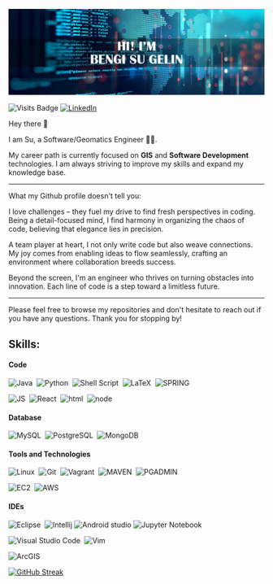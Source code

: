 ![header](https://github.com/bengisugelin/bengisugelin/blob/main/assests/header.png)

![Visits Badge](https://komarev.com/ghpvc/?username=bengisugelin&label=Visitors&color=0e75b6&style=flat)
[![LinkedIn](https://img.shields.io/badge/LinkedIn-%230077B5.svg?logo=linkedin&logoColor=white)](https://linkedin.com/in/bengisu-gelin/) 


Hey there 👋

I am Su, a Software/Geomatics Engineer 👩‍💻. 

My career path is currently focused on **GIS** and  **Software Development** technologies. I am always striving to improve my skills and expand my knowledge base.

--------------------------------

What my Github profile doesn't tell you:

I love challenges – they fuel my drive to find fresh perspectives in coding. Being a detail-focused mind, I find harmony in organizing the chaos of code, believing that elegance lies in precision.

A team player at heart, I not only write code but also weave connections. My joy comes from enabling ideas to flow seamlessly, crafting an environment where collaboration breeds success.

Beyond the screen, I'm an engineer who thrives on turning obstacles into innovation. Each line of code is a step toward a limitless future.

---------------------------------
Please feel free to browse my repositories and don't hesitate to reach out if you have any questions. Thank you for stopping by!

## Skills:

#### Code

![Java](https://img.shields.io/badge/code-java-grey?style=for-the-badge&logo=java&logoColor=white&labelColor=1B5990&color=EFF1F3)&nbsp;
![Python](https://img.shields.io/badge/code-python-grey?style=for-the-badge&logo=python&logoColor=white&labelColor=1B5990&color=EFF1F3)&nbsp;
![Shell Script](https://img.shields.io/badge/code-shell%20scripting-grey?style=for-the-badge&logoColor=white&labelColor=1B5990&color=EFF1F3)&nbsp;
![LaTeX](https://img.shields.io/badge/code-latex-grey?style=for-the-badge&logo=latex&logoColor=white&labelColor=1B5990&color=EFF1F3)&nbsp;
![SPRING](https://img.shields.io/badge/code-springboot-grey?style=for-the-badge&logo=spring&logoColor=white&labelColor=1B5990&color=EFF1F3)&nbsp;  

![JS](https://img.shields.io/badge/code-Javascript-grey?style=for-the-badge&logo=javascript&logoColor=white&labelColor=1B5990&color=EFF1F3)&nbsp; 
![React](https://img.shields.io/badge/code-react-grey?style=for-the-badge&logo=react&logoColor=white&labelColor=1B5990&color=EFF1F3)&nbsp;
![html](https://img.shields.io/badge/code-html-grey?style=for-the-badge&logo=html&logoColor=white&labelColor=1B5990&color=EFF1F3)&nbsp;
![node](https://img.shields.io/badge/code-node-grey?style=for-the-badge&logo=node&logoColor=white&labelColor=1B5990&color=EFF1F3)&nbsp;




#### Database
![MySQL](https://img.shields.io/badge/DB-MySQL-grey?style=for-the-badge&logo=MySQL&logoColor=white&labelColor=1B5990&color=EFF1F3)&nbsp;
![PostgreSQL](https://img.shields.io/badge/DB-PostgreSQL-grey?style=for-the-badge&logo=PostgreSQL&logoColor=white&labelColor=1B5990&color=EFF1F3)&nbsp;
![MongoDB](https://img.shields.io/badge/DB-MongoDB-grey?style=for-the-badge&logo=MongoDB&logoColor=white&labelColor=1B5990&color=EFF1F3)&nbsp;







#### Tools and Technologies

![Linux](https://img.shields.io/badge/tool-linux-grey?style=for-the-badge&logo=linux&logoColor=white&labelColor=1B5990&color=EFF1F3)&nbsp;
![Git](https://img.shields.io/badge/tool-git-grey?style=for-the-badge&logo=git&logoColor=white&labelColor=1B5990&color=EFF1F3)&nbsp;
![Vagrant](https://img.shields.io/badge/tool-vagrant-grey?style=for-the-badge&logo=vagrant&logoColor=white&labelColor=1B5990&color=EFF1F3)&nbsp;
![MAVEN](https://img.shields.io/badge/tool-maven-grey?style=for-the-badge&logo=maven&logoColor=white&labelColor=1B5990&color=EFF1F3)&nbsp;
![PGADMIN](https://img.shields.io/badge/tool-pgadmin-grey?style=for-the-badge&logo=postgresql&logoColor=white&labelColor=1B5990&color=EFF1F3)&nbsp;

![EC2](https://img.shields.io/badge/Tool-EC2-grey?style=for-the-badge&logoColor=white&labelColor=1B5990&color=EFF1F3)&nbsp;
![AWS](https://img.shields.io/badge/tool-aws-grey?style=for-the-badge&logo=aws&logoColor=white&labelColor=1B5990&color=EFF1F3)&nbsp;






<!-- ![Git]() -->



<!-- ![AWS](https://img.shields.io/badge/Amazon_AWS-232F3E?style=flat&logo=amazon-aws&logoColor=white)&nbsp;
 ![Google Cloud](https://img.shields.io/badge/Google_Cloud-4285F4?style=flat&logo=google-cloud&logoColor=white)&nbsp; -->

#### IDEs

![Eclipse](https://img.shields.io/badge/IDE-eclipse-grey?style=for-the-badge&logo=eclipse&logoColor=white&labelColor=1B5990&color=EFF1F3)&nbsp;
![Intellij](https://img.shields.io/badge/IDE-intellij-grey?style=for-the-badge&logo=intellij&logoColor=white&labelColor=1B5990&color=EFF1F3)
![Android studio](https://img.shields.io/badge/IDE-Android%20studio-grey?style=for-the-badge&logo=android&logoColor=white&labelColor=1B5990&color=EFF1F3)
![Jupyter Notebook](https://img.shields.io/badge/IDE-jupyter-grey?style=for-the-badge&logo=jupyter&logoColor=white&labelColor=1B5990&color=EFF1F3)&nbsp;


![Visual Studio Code](https://img.shields.io/badge/IDE-Visual%20Studio-grey?style=for-the-badge&logo=Visual%20Studio&logoColor=white&labelColor=1B5990&color=EFF1F3)&nbsp;
![Vim](https://img.shields.io/badge/IDE-vim-grey?style=for-the-badge&logo=vim&logoColor=white&labelColor=1B5990&color=EFF1F3)&nbsp;




![ArcGIS](https://img.shields.io/badge/IDE%20-%20ArcGIS%20-%20grey?style=for-the-badge&logo=ArcGIS&logoColor=white&labelColor=1B5990&color=EFF1F3
)









<!-- ## 🌐 Socials: -->
[![GitHub Streak](https://github-readme-streak-stats.herokuapp.com?user=bengisugelin&hide_border=true&border_radius=50&card_width=800&currStreakNum=57EBF0&ring=9E667B&fire=E7C695&sideNums=57EBF0&currStreakLabel=FFFFFF&dates=FFFFFF&excludeDaysLabel=FFFFFF&stroke=9E909C&sideLabels=FFFFFF&background=65%2C032B4E%2C57EBF0)](https://git.io/streak-stats)
<!--

# 💻 Tech Stack:
![Java](https://img.shields.io/badge/java-%23ED8B00.svg?style=for-the-badge&logo=java&logoColor=white) ![Spring](https://img.shields.io/badge/spring-%236DB33F.svg?style=for-the-badge&logo=spring&logoColor=white) ![ANDROID](https://img.shields.io/badge/android-%2320232a.svg?style=for-the-badge&logo=android&logoColor=%a4c639) ![Apache Maven](https://img.shields.io/badge/Apache%20Maven-C71A36?style=for-the-badge&logo=Apache%20Maven&logoColor=white) ![MySQL](https://img.shields.io/badge/mysql-%2300f.svg?style=for-the-badge&logo=mysql&logoColor=white) ![MongoDB](https://img.shields.io/badge/MongoDB-%234ea94b.svg?style=for-the-badge&logo=mongodb&logoColor=white) ![SQLite](https://img.shields.io/badge/sqlite-%2307405e.svg?style=for-the-badge&logo=sqlite&logoColor=white) ![MicrosoftSQLServer](https://img.shields.io/badge/Microsoft%20SQL%20Sever-CC2927?style=for-the-badge&logo=microsoft%20sql%20server&logoColor=white)



## 📊 GitHub Stats:
  ![](https://github-readme-stats.vercel.app/api?username=bengisugelin&theme=onedark&hide_border=false&include_all_commits=true&count_private=true)<br/>    



 ![](https://github-readme-stats.vercel.app/api/top-langs/?username=bengisugelin&theme=onedark&hide_border=false&include_all_commits=true&count_private=true&layout=compact) 

### 🔝 Top Contributed Repo
![](https://github-contributor-stats.vercel.app/api?username=bengisugelin&limit=5&theme=onedark&combine_all_yearly_contributions=true) 

---
 -->


<!--
### Hi there 👋
**bengisugelin/bengisugelin** is a ✨ _special_ ✨ repository because its `README.md` (this file) appears on your GitHub profile.

Here are some ideas to get you started:

- 🔭 I’m currently working on ...
- 🌱 I’m currently learning ...
- 👯 I’m looking to collaborate on ...
- 🤔 I’m looking for help with ...
- 💬 Ask me about ...
- 📫 How to reach me: ...
- 😄 Pronouns: ...
- ⚡ Fun fact: ...
-->
